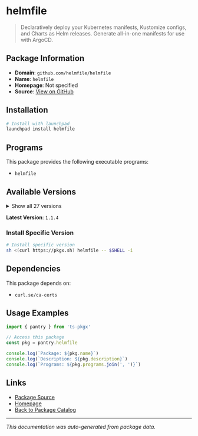 # helmfile

> Declaratively deploy your Kubernetes manifests, Kustomize configs, and Charts as Helm releases. Generate all-in-one manifests for use with ArgoCD.

## Package Information

- **Domain**: `github.com/helmfile/helmfile`
- **Name**: `helmfile`
- **Homepage**: Not specified
- **Source**: [View on GitHub](https://github.com/pkgxdev/pantry/tree/main/projects/github.com/helmfile/helmfile/package.yml)

## Installation

```bash
# Install with launchpad
launchpad install helmfile
```

## Programs

This package provides the following executable programs:

- `helmfile`

## Available Versions

<details>
<summary>Show all 27 versions</summary>

- `1.1.4`, `1.1.3`, `1.1.2`, `1.1.1`, `1.1.0`
- `1.0.0`, `0.171.0`, `0.170.1`, `0.170.0`, `0.169.2`
- `0.169.1`, `0.169.0`, `0.168.0`, `0.167.1`, `0.167.0`
- `0.166.0`, `0.165.0`, `0.164.0`, `0.163.1`, `0.163.0`
- `0.162.0`, `0.161.0`, `0.160.0`, `0.159.0`, `0.158.1`
- `0.158.0`, `0.157.0`

</details>

**Latest Version**: `1.1.4`

### Install Specific Version

```bash
# Install specific version
sh <(curl https://pkgx.sh) helmfile -- $SHELL -i
```

## Dependencies

This package depends on:

- `curl.se/ca-certs`

## Usage Examples

```typescript
import { pantry } from 'ts-pkgx'

// Access this package
const pkg = pantry.helmfile

console.log(`Package: ${pkg.name}`)
console.log(`Description: ${pkg.description}`)
console.log(`Programs: ${pkg.programs.join(', ')}`)
```

## Links

- [Package Source](https://github.com/pkgxdev/pantry/tree/main/projects/github.com/helmfile/helmfile/package.yml)
- [Homepage](#)
- [Back to Package Catalog](../../../package-catalog.md)

---

*This documentation was auto-generated from package data.*
